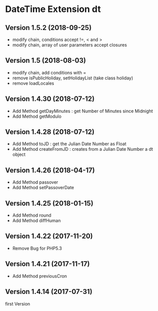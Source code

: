 # DateTime Extension dt
## Version 1.5.2 (2018-09-25)
* modify chain, conditions accept !=, < and >
* modify chain, array of user parameters accept closures 

## Version 1.5 (2018-08-03)
* modify chain, add conditions with =
* remove isPublicHoliday, setHolidayList (take class holiday)
* remove loadLocales

## Version 1.4.30 (2018-07-12) 
* Add Method getDayMinutes : get Number of Minutes since Midnight
* Add Method getModulo 

## Version 1.4.28 (2018-07-12) 
* Add Method toJD : get the Julian Date Number as Float 
* Add Method createFromJD : creates from a Julian Date Number a dt object

## Version 1.4.26 (2018-04-17)
* Add Method passover
* Add Method setPassoverDate 

## Version 1.4.25 (2018-01-15)
* Add Method round
* Add Method diffHuman

## Version 1.4.22 (2017-11-20)
* Remove Bug for PHP5.3

## Version 1.4.21 (2017-11-17)
* Add Method previousCron

## Version 1.4.14 (2017-07-31)
first Version 


